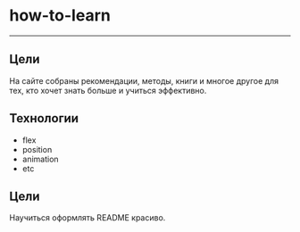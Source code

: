 # how-to-learn

------

## Цели

На сайте собраны рекомендации, методы, книги и многое другое для тех, кто хочет знать больше и учиться эффективно.

## Технологии
* flex
* position
* animation
* etc

## Цели
Научиться оформлять README красиво.
